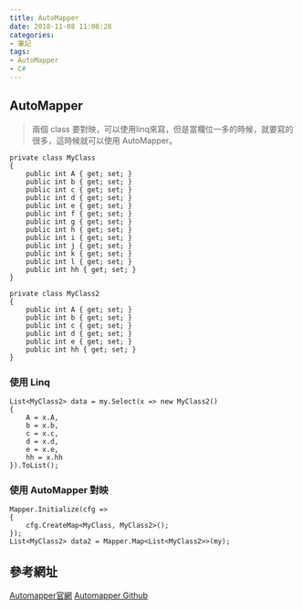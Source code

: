 ```yaml
---
title: AutoMapper
date: 2018-11-08 11:08:28
categories:
- 筆記
tags:
- AutoMapper
- C#
---
```


## AutoMapper
> 兩個 class 要對映，可以使用linq來寫，但是當欄位一多的時候，就要寫的很多，這時候就可以使用 AutoMapper。

<!--more-->

```
private class MyClass
{
    public int A { get; set; }
    public int b { get; set; }
    public int c { get; set; }
    public int d { get; set; }
    public int e { get; set; }
    public int f { get; set; }
    public int g { get; set; }
    public int h { get; set; }
    public int i { get; set; }
    public int j { get; set; }
    public int k { get; set; }
    public int l { get; set; }
    public int hh { get; set; }
}

private class MyClass2
{
    public int A { get; set; }
    public int b { get; set; }
    public int c { get; set; }
    public int d { get; set; }
    public int e { get; set; }
    public int hh { get; set; }
}
```

### 使用 Linq
```
List<MyClass2> data = my.Select(x => new MyClass2()
{
    A = x.A,
    b = x.b,
    c = x.c,
    d = x.d,
    e = x.e,
    hh = x.hh
}).ToList();
```

### 使用 AutoMapper 對映
```
Mapper.Initialize(cfg =>
{
    cfg.CreateMap<MyClass, MyClass2>();
});
List<MyClass2> data2 = Mapper.Map<List<MyClass2>>(my);

```

## 參考網址
[Automapper官網](https://automapper.org/)
[Automapper Github](https://github.com/AutoMapper/AutoMapper)